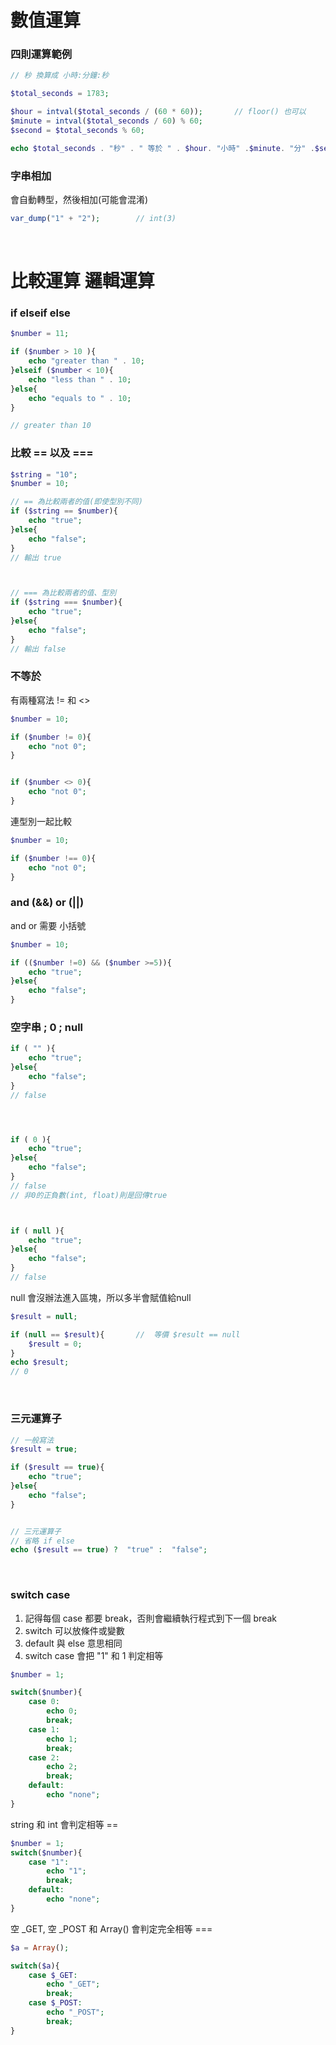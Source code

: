 # 數值運算
### 四則運算範例
```php
// 秒 換算成 小時:分鐘:秒

$total_seconds = 1783;

$hour = intval($total_seconds / (60 * 60));       // floor() 也可以
$minute = intval($total_seconds / 60) % 60;
$second = $total_seconds % 60;

echo $total_seconds . "秒" . " 等於 " . $hour. "小時" .$minute. "分" .$second. "秒";
```

### 字串相加
會自動轉型，然後相加(可能會混淆)
```php
var_dump("1" + "2");        // int(3)
```

<br>

# 比較運算 邏輯運算

### if elseif else
```php
$number = 11;

if ($number > 10 ){
    echo "greater than " . 10;
}elseif ($number < 10){
    echo "less than " . 10;
}else{
    echo "equals to " . 10;
}

// greater than 10
```

### 比較 == 以及 ===
```php
$string = "10";
$number = 10;

// == 為比較兩者的值(即使型別不同)
if ($string == $number){
    echo "true";
}else{
    echo "false";
}
// 輸出 true



// === 為比較兩者的值、型別
if ($string === $number){
    echo "true";
}else{
    echo "false";
}
// 輸出 false
```

### 不等於
有兩種寫法 != 和 <>
```php
$number = 10;

if ($number != 0){
    echo "not 0";
}


if ($number <> 0){
    echo "not 0";
}
```
連型別一起比較
```php
$number = 10;

if ($number !== 0){
    echo "not 0";
}
```

### and (&&) or (||)
and or 需要 小括號
```php
$number = 10;

if (($number !=0) && ($number >=5)){
    echo "true";
}else{
    echo "false";
}
```

### 空字串 ; 0 ; null
```php
if ( "" ){
    echo "true";
}else{
    echo "false";
}
// false




if ( 0 ){
    echo "true";
}else{
    echo "false";
}
// false
// 非0的正負數(int, float)則是回傳true



if ( null ){
    echo "true";
}else{
    echo "false";
}
// false
```
null 會沒辦法進入區塊，所以多半會賦值給null
```php
$result = null;

if (null == $result){       //  等價 $result == null
    $result = 0;
}
echo $result;
// 0
```

<br>

### 三元運算子
```php
// 一般寫法
$result = true;

if ($result == true){
    echo "true";
}else{
    echo "false";
}


// 三元運算子
// 省略 if else
echo ($result == true) ?  "true" :  "false";
```

<br>

### switch case
1. 記得每個 case 都要 break，否則會繼續執行程式到下一個 break
2. switch 可以放條件或變數
3. default 與 else 意思相同
4. switch case 會把 "1" 和 1 判定相等
```php
$number = 1;

switch($number){
    case 0:
        echo 0;
        break;
    case 1:
        echo 1;
        break;
    case 2:
        echo 2;
        break;
    default:
        echo "none";
}
```
string 和 int 會判定相等 == 
```php
$number = 1;
switch($number){
    case "1":
        echo "1";
        break;
    default:
        echo "none";
}
```

空 _GET, 空 _POST 和 Array() 會判定完全相等 ===
```php
$a = Array();

switch($a){
    case $_GET:
        echo "_GET";
        break;
    case $_POST:
        echo "_POST";
        break;
}
```
